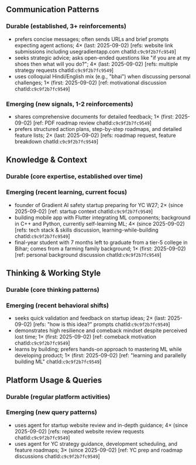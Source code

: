 ## Communication Patterns
### Durable (established, 3+ reinforcements)
- prefers concise messages; often sends URLs and brief prompts expecting agent actions; 4× (last: 2025-09-02) [refs: website link submissions including usegradientapp.com chatId:`c9c9f2b7fc9549`]
- seeks strategic advice; asks open-ended questions like "if you are at my shoes then what will you do?"; 4× (last: 2025-09-02) [refs: multiple strategy requests chatId:`c9c9f2b7fc9549`]
- uses colloquial Hindi/English mix (e.g., "bhai") when discussing personal challenges; 1× (first: 2025-09-02) [ref: motivational discussion chatId:`c9c9f2b7fc9549`]

### Emerging (new signals, 1-2 reinforcements)
- shares comprehensive documents for detailed feedback; 1× (first: 2025-09-02) [ref: PDF roadmap review chatId:`c9c9f2b7fc9549`]
- prefers structured action plans, step-by-step roadmaps, and detailed feature lists; 2× (last: 2025-09-02) [refs: roadmap request, feature breakdown chatId:`c9c9f2b7fc9549`]

## Knowledge & Context
### Durable (core expertise, established over time)

### Emerging (recent learning, current focus)
- founder of Gradient AI safety startup preparing for YC W27; 2× (since 2025-09-02) [ref: startup context chatId:`c9c9f2b7fc9549`]
- building mobile app with Flutter integrating ML components; background in C++ and Python, currently self-learning ML; 4× (since 2025-09-02) [refs: tech stack & skills discussion, learning-while-building chatId:`c9c9f2b7fc9549`]
- final-year student with 7 months left to graduate from a tier-5 college in Bihar; comes from a farming family background; 1× (first: 2025-09-02) [ref: personal background discussion chatId:`c9c9f2b7fc9549`]

## Thinking & Working Style
### Durable (core thinking patterns)

### Emerging (recent behavioral shifts)
- seeks quick validation and feedback on startup ideas; 2× (last: 2025-09-02) [refs: "how is this idea?" prompts chatId:`c9c9f2b7fc9549`]
- demonstrates high resilience and comeback mindset despite perceived lost time; 1× (first: 2025-09-02) [ref: comeback motivation chatId:`c9c9f2b7fc9549`]
- learns by building; prefers hands-on approach to mastering ML while developing product; 1× (first: 2025-09-02) [ref: "learning and parallelly building ML" chatId:`c9c9f2b7fc9549`]

## Platform Usage & Queries
### Durable (regular platform activities)

### Emerging (new query patterns)
- uses agent for startup website review and in-depth guidance; 4× (since 2025-09-02) [refs: repeated website review requests chatId:`c9c9f2b7fc9549`]
- uses agent for YC strategy guidance, development scheduling, and feature roadmaps; 3× (since 2025-09-02) [ref: YC prep and roadmap discussions chatId:`c9c9f2b7fc9549`]
